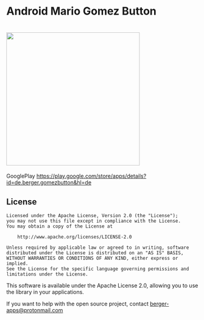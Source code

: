 Android Mario Gomez Button
=========================

# <img src="https://lh3.googleusercontent.com/Uc4v9DJNmTPiy0pUanxHlV0qJ8Ew4YKHXDxxPzX1ltFFUOdnbsOxfrgVPOV7GJxn7PSu=h900" width="350">

GooglePlay
https://play.google.com/store/apps/details?id=de.berger.gomezbutton&hl=de

## License

    Licensed under the Apache License, Version 2.0 (the "License");
    you may not use this file except in compliance with the License.
    You may obtain a copy of the License at

        http://www.apache.org/licenses/LICENSE-2.0

    Unless required by applicable law or agreed to in writing, software
    distributed under the License is distributed on an "AS IS" BASIS,
    WITHOUT WARRANTIES OR CONDITIONS OF ANY KIND, either express or implied.
    See the License for the specific language governing permissions and
    limitations under the License.

This software is available under the Apache License 2.0, allowing you to use the library in your applications.

If you want to help with the open source project, contact berger-apps@protonmail.com
